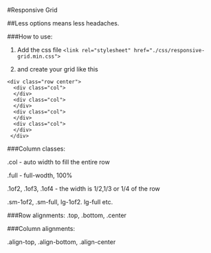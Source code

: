 #Responsive Grid

##Less options means less headaches.

###How to use:
1. Add the css file
`<link rel="stylesheet" href="./css/responsive-grid.min.css">`

2. and create your grid like this
```
<div class="row center">
  <div class="col">
  </div>
  <div class="col">
  </div>
  <div class="col">
  </div>
  <div class="col">
  </div>
 </div>
```
###Column classes:

.col - auto width to fill the entire row

.full - full-wodth, 100%

.1of2, .1of3, .1of4 - the width is 1/2,1/3 or 1/4 of the row

.sm-1of2, .sm-full, lg-1of2. lg-full etc.

###Row alignments:
.top, .bottom, .center

###Column alignments:

.align-top, .align-bottom, .align-center
